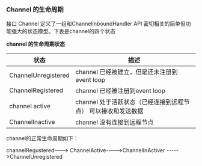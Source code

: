### Channel 的生命周期

接口 Channel  定义了一组和ChannelInboundHandler API 密切相关的简单但功能强大的状态模型。下表是channel的四个状态

**channel 的生命周期状态**



| 状态                | 描述                                                         |
| ------------------- | ------------------------------------------------------------ |
| ChannelUnregistered | channel 已经被建立，但是还未注册到event loop                 |
| ChannelRegistered   | channel 已经被注册到event loop                               |
| channel active      | channel 处于活跃状态（已经连接到远程节点） 可以接收和发送数据 |
| ChannelInactive     | channel 没有连接到远程节点                                   |

channel的正常生命周期如下：

channelRegustered---> ChannelActive---->ChannelInActiver ----->ChannelUnregistered